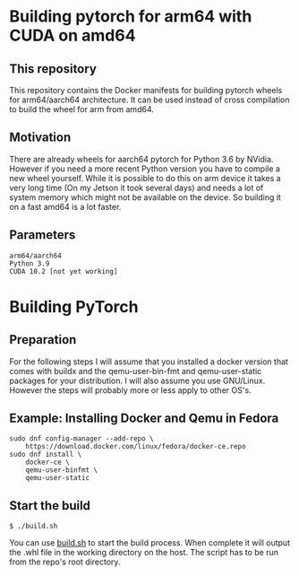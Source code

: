 # Building pytorch for arm64 with CUDA on amd64

## This repository

This repository contains the Docker manifests for building pytorch wheels for arm64/aarch64 architecture. 
It can be used instead of cross compilation to build the wheel for arm from amd64.

## Motivation

There are already wheels for aarch64 pytorch for Python 3.6 by NVidia. However if you need a more recent Python version you have to compile a new wheel yourself. While it is possible to do this on arm device it takes a very long time (On my Jetson it took several days) and needs a lot of system memory which might not be available on the device. So building it on a fast amd64 is a lot faster.

## Parameters

    arm64/aarch64
    Python 3.9
    CUDA 10.2 [not yet working]

# Building PyTorch

## Preparation

For the following steps I will assume that you installed a docker version that comes with buildx and the qemu-user-bin-fmt and qemu-user-static packages for your distribution. I will also assume you use GNU/Linux. However the steps will probably more or less apply to other OS's.

## Example: Installing Docker and Qemu in Fedora

    sudo dnf config-manager --add-repo \
        https://download.docker.com/linux/fedora/docker-ce.repo
    sudo dnf install \
        docker-ce \
        qemu-user-binfmt \
        qemu-user-static

## Start the build

    $ ./build.sh

You can use [build.sh](build.sh) to start the build process. When complete it will output the .whl file in the working directory on the host. The script has to be run from the repo's root directory.
